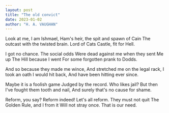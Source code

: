 ```yaml
---
layout: post
title: "The old convict"
date: 2023-01-02
author: "H. A. VAUGHAN"
---
```


Look at me, I am Ishmael,
Ham's heir, the spit and spawn of Cain
The outcast with the twisted brain.
Lord of Cats Castle, fit for Hell.

I got no chance. The social odds
Were dead against me when they sent
Me up The Hill because I went
For some forgotten prank to Dodds.

And so because they made me wince,
And stretched me on the legal rack,
I took an oath I would hit back,
And have been hitting ever since.

Maybe it is a foolish game
Judged by the record. Who likes jail?
But then I've fought them tooth and nail,
And surely that's no cause for shame.

Reform, you say? Reform indeed!
Let's all reform. They must not quit
The Golden Rule, and I from it
Will not stray once. That is our need.
